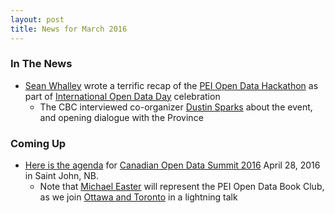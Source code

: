```yaml
---
layout: post
title: News for March 2016
---
```


### In The News
* [Sean Whalley](http://twitter.com/seanwhalley21) wrote a terrific recap of the [PEI Open Data Hackathon](http://peidevs.github.io/OpenDataBookClub/2016/03/05/Open-Data-Day) as part of [International Open Data Day](http://opendataday.org) celebration
    * The CBC interviewed co-organizer [Dustin Sparks](http://twitter.com/dustin_sparks) about the event, and opening dialogue with the Province
 
### Coming Up

* [Here is the agenda](http://opendatasummit.ca/?post_type=timeline) for [Canadian Open Data Summit 2016](http://opendatasummit.ca/en/) April 28, 2016 in Saint John, NB. 
    * Note that [Michael Easter](http://twitter.com/30_for_60) will represent the PEI Open Data Book Club, as we join [Ottawa and Toronto](http://opendatabook.club/#list-of-active-open-data-book-clubs) in a lightning talk

